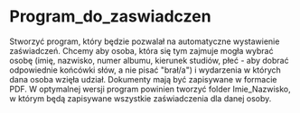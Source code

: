 # Program_do_zaswiadczen

Stworzyć program, który będzie pozwalał na automatyczne wystawienie zaświadczeń. Chcemy aby osoba, która się tym zajmuje mogła wybrać osobę (imię, nazwisko, numer albumu, kierunek studiów, płeć - aby dobrać odpowiednie końcówki słów, a nie pisać "brał/a") i wydarzenia w których dana osoba wzięła udział.
Dokumenty mają być zapisywane w formacie PDF. W optymalnej wersji program powinien tworzyć folder Imie_Nazwisko, w którym będą zapisywane wszystkie zaświadczenia dla danej osoby.
